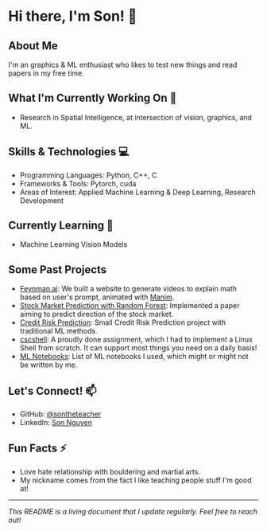 # Hi there, I'm Son! 👋

## About Me
I'm an graphics & ML enthusiast who likes to test new things and read papers in my free time.

## What I'm Currently Working On 🔭
- Research in Spatial Intelligence, at intersection of vision, graphics, and ML.

## Skills & Technologies 💻
- Programming Languages: Python, C++, C
- Frameworks & Tools: Pytorch, cuda
- Areas of Interest: Applied Machine Learning & Deep Learning, Research Development

## Currently Learning 🌱
- Machine Learning Vision Models

## Some Past Projects
- [Feynman.ai](https://github.com/sontheteacher/Feynman.ai): We built a website to generate videos to explain math based on user's prompt, animated with [Manim](https://github.com/ManimCommunity/manim).
- [Stock Market Prediction with Random Forest](https://github.com/sontheteacher/Stock-Market-Prediction-with-RF): Implemented a paper aiming to predict direction of the stock market.
- [Credit Risk Prediction](https://github.com/sontheteacher/Credit-Risk-Prediction): Small Credit Risk Prediction project with traditional ML methods.
- [cscshell](https://github.com/sontheteacher/cscshell): A proudly done assignment, which I had to implement a Linux Shell from scratch. It can support most things you need on a daily basis!
- [ML Notebooks](https://github.com/sontheteacher/ML-Notebooks): List of ML notebooks I used, which might or might not be written by me.

## Let's Connect! 📫
- GitHub: [@sontheteacher](https://github.com/sontheteacher)
- LinkedIn: [Son Nguyen](https://www.linkedin.com/in/binh-son-nguyen-35b996221/)

## Fun Facts ⚡
- Love hate relationship with bouldering and martial arts.
- My nickname comes from the fact I like teaching people stuff I'm good at!

---
*This README is a living document that I update regularly. Feel free to reach out!*
